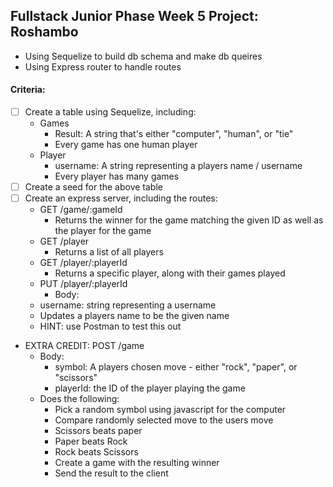 ## Fullstack Junior Phase Week 5 Project: Roshambo
- Using Sequelize to build db schema and make db queires
- Using Express router to handle routes

#### Criteria:
- [ ] Create a table using Sequelize, including:
    - Games
        - Result: A string that's either "computer", "human", or "tie"
        - Every game has one human player
    - Player
        - username: A string representing a players name / username
        - Every player has many games
- [ ] Create a seed for the above table
- [ ] Create an express server, including the routes:
    - GET /game/:gameId
        - Returns the winner for the game matching the given ID as well as the player for the game
    - GET /player
        - Returns a list of all players
    - GET /player/:playerId
        - Returns a specific player, along with their games played
    - PUT /player/:playerId
        - Body:
    - username: string representing a username
    - Updates a players name to be the given name
    - HINT: use Postman to test this out
- EXTRA CREDIT: POST /game
    - Body:
        - symbol: A players chosen move - either "rock", "paper", or "scissors"
        - playerId: the ID of the player playing the game
    - Does the following:
        - Pick a random symbol using javascript for the computer
        - Compare randomly selected move to the users move
        - Scissors beats paper
        - Paper beats Rock
        - Rock beats Scissors
        - Create a game with the resulting winner
        - Send the result to the client
